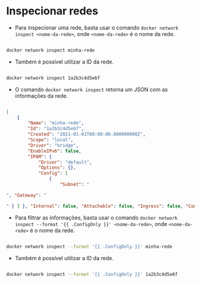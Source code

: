 # Inspecionar redes

- Para inspecionar uma rede, basta usar o comando `docker network inspect <nome-da-rede>`, onde `<nome-da-rede>` é o nome da rede.

```bash

docker network inspect minha-rede

```

- Também é possível utilizar a ID da rede.

```bash

docker network inspect 1a2b3c4d5e6f

```

- O comando `docker network inspect` retorna um JSON com as informações da rede.

```json

[
    {
        "Name": "minha-rede",
        "Id": "1a2b3c4d5e6f",
        "Created": "2021-01-01T00:00:00.000000000Z",
        "Scope": "local",
        "Driver": "bridge",
        "EnableIPv6": false,
        "IPAM": {
            "Driver": "default",
            "Options": {},
            "Config": [
                {
                    "Subnet": "

", "Gateway": "

" } ] }, "Internal": false, "Attachable": false, "Ingress": false, "ConfigFrom": { "Network": "" }, "ConfigOnly": false, "Containers": {}, "Options": {}, "Labels": {} } ]

```

- Para filtrar as informações, basta usar o comando `docker network inspect --format '{{ .ConfigOnly }}' <nome-da-rede>`, onde `<nome-da-rede>` é o nome da rede.

```bash

docker network inspect --format '{{ .ConfigOnly }}' minha-rede

```

- Também é possível utilizar a ID da rede.

```bash

docker network inspect --format '{{ .ConfigOnly }}' 1a2b3c4d5e6f

```

